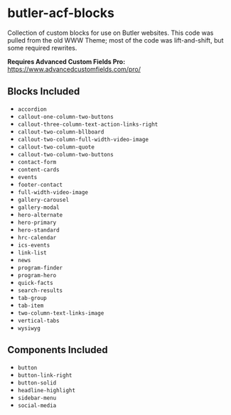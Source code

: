 # butler-acf-blocks
Collection of custom blocks for use on Butler websites. This code was pulled from the old WWW Theme; most of the code was lift-and-shift, but some required rewrites.

**Requires Advanced Custom Fields Pro:** https://www.advancedcustomfields.com/pro/

## Blocks Included
- `accordion`
- `callout-one-column-two-buttons`
- `callout-three-column-text-action-links-right`
- `callout-two-column-bllboard`
- `callout-two-column-full-width-video-image`
- `callout-two-column-quote`
- `callout-two-column-two-buttons`
- `contact-form`
- `content-cards`
- `events`
- `footer-contact`
- `full-width-video-image`
- `gallery-carousel`
- `gallery-modal`
- `hero-alternate`
- `hero-primary`
- `hero-standard`
- `hrc-calendar`
- `ics-events`
- `link-list`
- `news`
- `program-finder`
- `program-hero`
- `quick-facts`
- `search-results`
- `tab-group`
- `tab-item`
- `two-column-text-links-image`
- `vertical-tabs`
- `wysiwyg`

## Components Included
- `button`
- `button-link-right`
- `button-solid`
- `headline-highlight`
- `sidebar-menu`
- `social-media`
